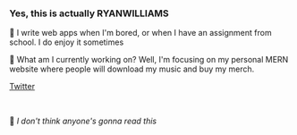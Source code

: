 ### Yes, this is actually RYANWILLIAMS<br>
🔭 I write web apps when I'm bored, or when I have an assignment from school. I do enjoy it sometimes <br>

🔭 What am I currently working on? Well, I'm focusing on my personal MERN website where people will download my music and buy my merch. <br>



<a href="https://twitter.com/ryanwilliamske"><p>Twitter</p></a> <br>

🔭 <em> I don't think anyone's gonna read this </em>



      
      

<!--
**ryanwilliamske/ryanwilliamske** is a ✨ _special_ ✨ repository because its `README.md` (this file) appears on your GitHub profile.

-->
